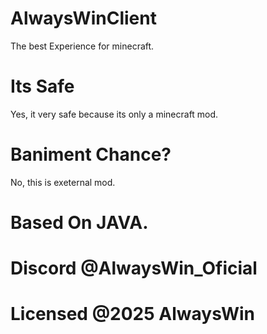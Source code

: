 # AlwaysWinClient
The best Experience for minecraft.
# Its Safe
Yes, it very safe because its only a minecraft mod.
# Baniment Chance?
No, this is exeternal mod.
# Based On JAVA.
# Discord @AlwaysWin_Oficial
# Licensed @2025 AlwaysWin
